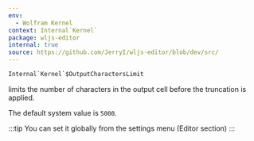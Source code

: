 ```yaml
---
env:
  - Wolfram Kernel
context: Internal`Kernel`
package: wljs-editor
internal: true
source: https://github.com/JerryI/wljs-editor/blob/dev/src/
---
```

```mathematica
Internal`Kernel`$OutputCharactersLimit
```

limits the number of characters in the output cell before the truncation is applied.

The default system value is `5000`.

:::tip
You can set it globally from the settings menu (Editor section)
:::
